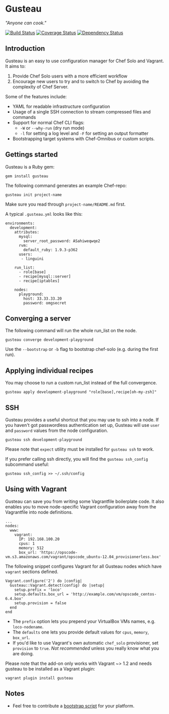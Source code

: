 Gusteau
=======

*"Anyone can cook."*

[![Build Status](https://www.travis-ci.org/locomote/gusteau.png?branch=master)](https://www.travis-ci.org/locomote/gusteau)
[![Coverage Status](https://coveralls.io/repos/locomote/gusteau/badge.png)](https://coveralls.io/r/locomote/gusteau)
[![Dependency Status](https://gemnasium.com/locomote/gusteau.png)](https://gemnasium.com/locomote/gusteau)

Introduction
------------

Gusteau is an easy to use configuration manager for Chef Solo and Vagrant.
It aims to:
	
1. Provide Chef Solo users with a more efficient workflow
2. Encourage new users to try and to switch to Chef by avoiding the complexity of Chef Server.

Some of the features include:

* YAML for readable infrastructure configuration
* Usage of a single SSH connection to stream compressed files and commands
* Support for normal Chef CLI flags:
  * `-W` or `--why-run` (dry run mode)
  * `-l` for setting a log level and   `-F` for setting an output formatter
* Bootstrapping target systems with Chef-Omnibus or custom scripts.

Gettings started
----------------

Gusteau is a Ruby gem:

```
gem install gusteau
```

The following command generates an example Chef-repo:

```
gusteau init project-name
```

Make sure you read through `project-name/README.md` first.

A typical `.gusteau.yml` looks like this:

```
environments:
  development:
    attributes:
      mysql:
        server_root_password: ASahiweqwqe2
      rvm:
        default_ruby: 1.9.3-p362
      users:
       - linguini

    run_list:
      - role[base]
      - recipe[mysql::server]
      - recipe[iptables]

    nodes:
      playground:
        host: 33.33.33.20
        password: omgsecret
```


Converging a server
----------

The following command will run the whole run_list on the node.

```
gusteau converge development-playground
```

Use the `--bootstrap` or `-b` flag to bootstrap chef-solo (e.g. during the first run).

Applying individual recipes
-----------
You may choose to run a custom run_list instead of the full convergence.

```
gusteau apply development-playground "role[base],recipe[oh-my-zsh]"
```

SSH
---
Gusteau provides a useful shortcut that you may use to ssh into a node. If you haven't got passwordless authentication set up, Gusteau will use `user` and `password` values from the node configuration.

```
gusteau ssh development-playground
```

Please note that `expect` utility must be installed for `gusteau ssh` to work.

If you prefer calling ssh directly, you will find the `gusteau ssh_config` subcommand useful:

```
gusteau ssh_config >> ~/.ssh/config
```

Using with Vagrant
------------------
Gusteau can save you from writing some Vagrantfile boilerplate code. It also enables you to move node-specific Vagrant configuration away from the Vagrantfile into node definitions.

```
...
nodes:
  www:
    vagrant:
      IP: 192.168.100.20
      cpus: 1
      memory: 512
      box_url: 'https://opscode-vm.s3.amazonaws.com/vagrant/opscode_ubuntu-12.04_provisionerless.box'
```

The following snippet configures Vagrant for all Gusteau nodes which have `vagrant` sections defined.

```
Vagrant.configure('2') do |config|
  Gusteau::Vagrant.detect(config) do |setup|
    setup.prefix = 'loco'
    setup.defaults.box_url = 'http://example.com/vm/opscode_centos-6.4.box'
    setup.provision = false
  end
end
```

* The `prefix` option lets you prepend your VirtualBox VMs names, e.g. `loco-nodename`.
* The `defaults` one lets you provide default values for `cpus`, `memory`, `box_url`.
* If you'd like to use Vagrant's own automatic `chef_solo` provisioner, set `provision` to `true`. *Not recommended* unless you really know what you are doing.

Please note that the add-on only works with Vagrant ~> 1.2 and needs gusteau to be installed as a Vagrant plugin:

```
vagrant plugin install gusteau
```

Notes
-----

* Feel free to contribute a [bootstrap script](https://github.com/locomote/gusteau/tree/master/bootstrap) for your platform.


